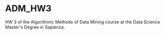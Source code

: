 # ADM_HW3
HW 3 of the Algorithmic Methods of Data Mining course at the Data Science Master's Degree in Sapienza.
